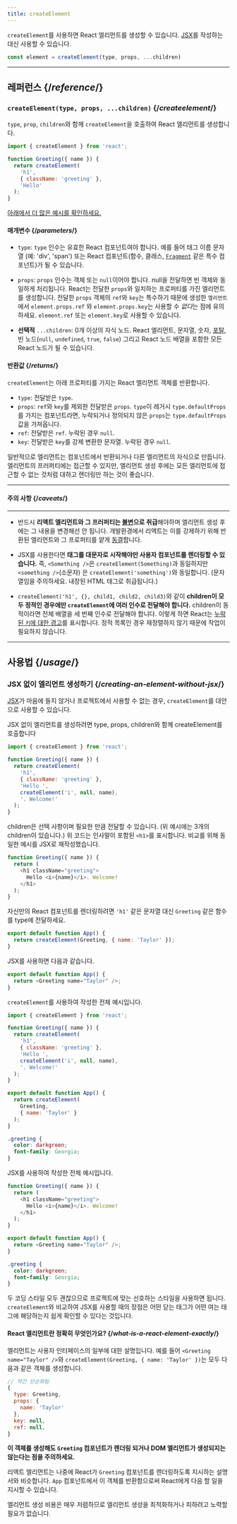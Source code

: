 ```yaml
---
title: createElement
---
```


<Intro>

`createElement`를 사용하면 React 엘리먼트를 생성할 수 있습니다. [JSX](/learn/writing-markup-with-jsx)를 작성하는 대신 사용할 수 있습니다.
```js
const element = createElement(type, props, ...children)
```

</Intro>

<InlineToc />

---

## 레퍼런스 {/*reference*/}

### `createElement(type, props, ...children)` {/*createelement*/}

`type`, `prop`, `children`와 함께 `createElement`을 호출하여 React 엘리먼트를 생성합니다.


```js
import { createElement } from 'react';

function Greeting({ name }) {
  return createElement(
    'h1',
    { className: 'greeting' },
    'Hello'
  );
}
```

[아래에서 더 많은 예시를 확인하세요.](#usage)

#### 매개변수 {/*parameters*/}

* `type`: `type` 인수는 유효한 React 컴포넌트여야 합니다. 예를 들어 태그 이름 문자열 (예: 'div', 'span') 또는 React 컴포넌트(함수, 클래스, [`Fragment`](/reference/react/Fragment) 같은 특수 컴포넌트)가 될 수 있습니다.
 
* `props`: `props` 인수는 객체 또는 `null`이어야 합니다. null을 전달하면 빈 객체와 동일하게 처리됩니다. React는 전달한 `props`와 일치하는 프로퍼티를 가진 엘리먼트를 생성합니다. 전달한 `props` 객체의 `ref`와 `key`는 특수하기 때문에 생성한 `엘리먼트`에서 `element.props.ref` 와 `element.props.key`는 사용할 수 *없다*는 점에 유의하세요. `element.ref` 또는 `element.key`로 사용할 수 있습니다.

* **선택적** `...children`: 0개 이상의 자식 노드. React 엘리먼트, 문자열, 숫자, [포탈](/reference/react-dom/createPortal), 빈 노드(`null`, `undefined`, `true`, `false`) 그리고 React 노드 배열을 포함한 모든 React 노드가 될 수 있습니다.

#### 반환값 {/*returns*/}

`createElement`는 아래 프로퍼티를 가지는 React 엘리먼트 객체를 반환합니다.
* `type`: 전달받은 `type`.
* `props`: `ref`와 `key`를 제외한 전달받은 `props`. `type`이 레거시 `type.defaultProps`를 가지는 컴포넌트라면, 누락되거나 정의되지 않은 `props`는 `type.defaultProps` 값을 가져옵니다.
* `ref`: 전달받은 `ref`. 누락된 경우 `null`.
* `key`: 전달받은 `key`를 강제 변환한 문자열. 누락된 경우 `null`.


일반적으로 엘리먼트는 컴포넌트에서 반환되거나 다른 엘리먼트의 자식으로 만듭니다. 엘리먼트의 프러퍼티에는 접근할 수 있지만, 엘리먼트 생성 후에는 모든 엘리먼트에 접근할 수 없는 것처럼 대하고 렌더링만 하는 것이 좋습니다.

****
#### 주의 사항 {/*caveats*/}

****
* 반드시 **리액트 엘리먼트와 그 프러퍼티는 [불변](https://en.wikipedia.org/wiki/Immutable_object)으로 취급**해야하며 엘리먼트 생성 후에는 그 내용을 변경해선 안 됩니다. 개발환경에서 리액트는 이를 강제하기 위해 반환된 엘리먼트와 그 프로퍼티를 얕게 [동결](https://developer.mozilla.org/en-US/docs/Web/JavaScript/Reference/Global_Objects/Object/freeze)합니다.


* JSX를 사용한다면 **태그를 대문자로 시작해야만 사용자 컴포넌트를 렌더링할 수 있습니다.** 즉, `<Something />`은 `createElement(Something)`과 동일하지만 `<something />`(소문자) 은 `createElement('something')`와 동일합니다. (문자열임을 주의하세요. 내장된 HTML 태그로 취급됩니다.)

* `createElement('h1', {}, child1, child2, child3)`와 같이 **children이 모두 정적인 경우에만 `createElement`에 여러 인수로 전달해야 합니다.** children이 동적이라면 전체 배열을 세 번째 인수로 전달해야 합니다. 이렇게 하면 React는 [누락된 `키`에 대한 경고](/learn/rendering-lists#keeping-list-items-in-order-with-key)를 표시합니다. 정적 목록인 경우 재정렬하지 않기 때문에 작업이 필요하지 않습니다.

---

## 사용법 {/*usage*/}

### JSX 없이 엘리먼트 생성하기 {/*creating-an-element-without-jsx*/}


[JSX](/learn/writing-markup-with-jsx)가 마음에 들지 않거나 프로젝트에서 사용할 수 없는 경우, `createElement`를 대안으로 사용할 수 있습니다.

JSX 없이 엘리먼트를 생성하려면  <CodeStep step={1}>type</CodeStep>, <CodeStep step={2}>props</CodeStep>,  <CodeStep step={3}>children</CodeStep>와 함께 createElement를 호출합니다

```js [[1, 5, "'h1'"], [2, 6, "{ className: 'greeting' }"], [3, 7, "'Hello ',"], [3, 8, "createElement('i', null, name),"], [3, 9, "'. Welcome!'"]]
import { createElement } from 'react';

function Greeting({ name }) {
  return createElement(
    'h1',
    { className: 'greeting' },
    'Hello ',
    createElement('i', null, name),
    '. Welcome!'
  );
}
```

<CodeStep step={3}>children</CodeStep>은 선택 사항이며 필요한 만큼 전달할 수 있습니다. (위 예시에는 3개의 children이 있습니다.) 위 코드는 인사말이 포함된 `<h1>`를 표시합니다. 비교를 위해 동일한 예시를 JSX로 재작성했습니다.


```js [[1, 3, "h1"], [2, 3, "className=\\"greeting\\""], [3, 4, "Hello <i>{name}</i>. Welcome!"], [1, 5, "h1"]]
function Greeting({ name }) {
  return (
    <h1 className="greeting">
      Hello <i>{name}</i>. Welcome!
    </h1>
  );
}
```

자신만의 React 컴포넌트를 렌더링하려면 `'h1'` 같은 문자열 대신 `Greeting` 같은 함수를 <CodeStep step={1}>type</CodeStep>에 전달하세요.

```js [[1, 2, "Greeting"], [2, 2, "{ name: 'Taylor' }"]]
export default function App() {
  return createElement(Greeting, { name: 'Taylor' });
}
```

JSX를 사용하면 다음과 같습니다.

```js [[1, 2, "Greeting"], [2, 2, "name=\\"Taylor\\""]]
export default function App() {
  return <Greeting name="Taylor" />;
}
```


`createElement`를 사용하여 작성한 전체 예시입니다.

<Sandpack>

```js
import { createElement } from 'react';

function Greeting({ name }) {
  return createElement(
    'h1',
    { className: 'greeting' },
    'Hello ',
    createElement('i', null, name),
    '. Welcome!'
  );
}

export default function App() {
  return createElement(
    Greeting,
    { name: 'Taylor' }
  );
}
```

```css
.greeting {
  color: darkgreen;
  font-family: Georgia;
}
```

</Sandpack>

JSX를 사용하여 작성한 전체 예시입니다.


<Sandpack>

```js
function Greeting({ name }) {
  return (
    <h1 className="greeting">
      Hello <i>{name}</i>. Welcome!
    </h1>
  );
}

export default function App() {
  return <Greeting name="Taylor" />;
}
```

```css
.greeting {
  color: darkgreen;
  font-family: Georgia;
}
```

</Sandpack>

두 코딩 스타일 모두 괜찮으므로 프로젝트에 맞는 선호하는 스타일을 사용하면 됩니다. `createElement`와 비교하여 JSX를 사용할 때의 장점은 어떤 닫는 태그가 어떤 여는 태그에 해당하는지 쉽게 확인할 수 있다는 것입니다.

<DeepDive>

#### React 엘리먼트란 정확히 무엇인가요? {/*what-is-a-react-element-exactly*/}

엘리먼트는 사용자 인터페이스의 일부에 대한 설명입니다. 예를 들어 `<Greeting name="Taylor" />`와 `createElement(Greeting, { name: 'Taylor' })`는 모두 다음과 같은 객체를 생성합니다.

```js
// 약간 단순화됨
{
  type: Greeting,
  props: {
    name: 'Taylor'
  },
  key: null,
  ref: null,
}
```

**이 객체를 생성해도 `Greeting` 컴포넌트가 렌더링 되거나 DOM 엘리먼트가 생성되지는 않는다는 점을 주의하세요.**

리액트 엘리먼트는 나중에 React가 `Greeting` 컴포넌트를 렌더링하도록 지시하는 설명서와 비슷합니다. `App` 컴포넌트에서 이 객체를 반환함으로써 React에게 다음 할 일을 지시할 수 있습니다.

엘리먼트 생성 비용은 매우 저렴하므로 엘리먼트 생성을 최적화하거나 피하려고 노력할 필요가 없습니다.
</DeepDive>
